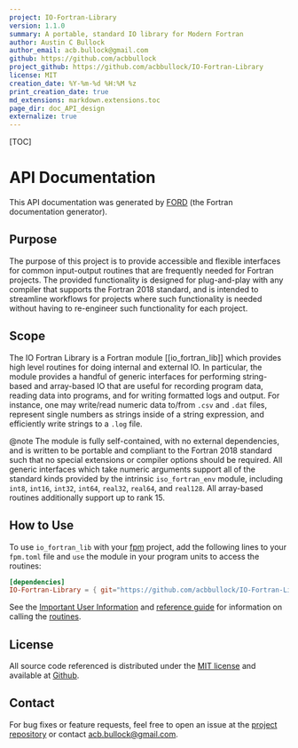 ```yaml
---
project: IO-Fortran-Library
version: 1.1.0
summary: A portable, standard IO library for Modern Fortran
author: Austin C Bullock
author_email: acb.bullock@gmail.com
github: https://github.com/acbbullock
project_github: https://github.com/acbbullock/IO-Fortran-Library
license: MIT
creation_date: %Y-%m-%d %H:%M %z
print_creation_date: true
md_extensions: markdown.extensions.toc
page_dir: doc_API_design
externalize: true
---
```


[TOC]

# API Documentation

This API documentation was generated by [FORD](https://github.com/Fortran-FOSS-Programmers/ford) (the Fortran documentation generator).

## Purpose

The purpose of this project is to provide accessible and flexible interfaces for common input-output routines that are frequently needed for Fortran projects. The provided functionality is designed for plug-and-play with any compiler that supports the Fortran 2018 standard, and is intended to streamline workflows for projects where such functionality is needed without having to re-engineer such functionality for each project.

## Scope

The IO Fortran Library is a Fortran module [[io_fortran_lib]] which provides high level routines for doing internal and external IO. In particular, the module provides a handful of generic interfaces for performing string-based and array-based IO that are useful for recording program data, reading data into programs, and for writing formatted logs and output. For instance, one may write/read numeric data to/from `.csv` and `.dat` files, represent single numbers as strings inside of a string expression, and efficiently write strings to a `.log` file.

@note The module is fully self-contained, with no external dependencies, and is written to be portable and compliant to the Fortran 2018 standard such that no special extensions or compiler options should be required. All generic interfaces which take numeric arguments support all of the standard kinds provided by the intrinsic `iso_fortran_env` module, including `int8`, `int16`, `int32`, `int64`, `real32`, `real64`, and `real128`. All array-based routines additionally support up to rank 15.

## How to Use

To use `io_fortran_lib` with your [fpm](https://github.com/fortran-lang/fpm) project, add the following lines to your `fpm.toml` file and `use` the module in your program units to access the routines:

```toml
[dependencies]
IO-Fortran-Library = { git="https://github.com/acbbullock/IO-Fortran-Library", branch="main" }
```

See the [Important User Information](page/user-info.html) and [reference guide](page/Ref/index.html) for information on calling the [routines](lists/procedures.html).

## License

All source code referenced is distributed under the [MIT license](https://github.com/acbbullock/IO-Fortran-Library/blob/main/LICENCE) and available at [Github](https://github.com/acbbullock/IO-Fortran-Library).

## Contact

For bug fixes or feature requests, feel free to open an issue at the [project repository](https://github.com/acbbullock/IO-Fortran-Library) or contact [acb.bullock@gmail.com](mailto:acb.bullock@gmail.com).
